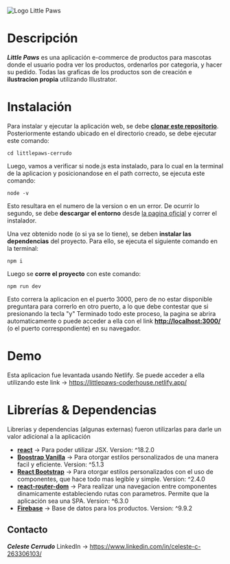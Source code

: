 ﻿![Logo Little Paws](https://drive.google.com/uc?export=download&id=1UCVbekuZB9mIsfekAYA4Hzl6Xy0Tq_Ob)

# Descripción

***Little Paws*** es una aplicación e-commerce de productos para mascotas donde el usuario podra ver los productos, ordenarlos por categoria, y hacer su pedido. Todas las graficas de los productos son de creación e **ilustracion propia** utilizando Illustrator.


# Instalación

Para instalar y ejecutar la aplicación web, se debe **[clonar este repositorio](https://docs.github.com/es/repositories/creating-and-managing-repositories/cloning-a-repository)**. Posteriormente estando ubicado en el directorio creado, se debe ejecutar este comando:

    cd littlepaws-cerrudo
Luego, vamos a verificar si node.js esta instalado, para lo cual en la terminal de la aplicacion y posicionandose en el path correcto, se ejecuta este comando:

    node -v
Esto resultara en el numero de la version o en un error. De ocurrir lo segundo, se debe **descargar el entorno** desde [la pagina oficial](https://nodejs.org/es/download/) y correr el instalador.

Una vez obtenido node (o si ya se lo tiene), se deben **instalar las dependencias** del proyecto. Para ello, se ejecuta el siguiente comando en la terminal: 

    npm i
Luego se **corre el proyecto** con este comando:

    npm run dev
 Esto correra la aplicacion en el puerto 3000, pero de no estar disponible preguntara para correrlo en otro puerto, a lo que debe contestar que si presionando la tecla "y"
 Terminado todo este proceso, la pagina se abrira automaticamente o puede acceder a ella con el link **[http://localhost:3000/](http://localhost:3000/)** (o el puerto correspondiente) en su navegador.

# Demo
Esta aplicacion fue levantada usando Netlify. Se puede acceder a ella utilizando este link -> https://littlepaws-coderhouse.netlify.app/

# Librerías & Dependencias
Librerias y dependencias (algunas externas) fueron utilizarlas para darle un valor adicional a la aplicación
 - **[react](https://es.reactjs.org/)** -> Para poder utilizar JSX. Version: ^18.2.0
 - [**Boostrap Vanilla**](https://react-bootstrap.github.io/getting-started/introduction) -> Para otorgar estilos personalizados de una manera facil y eficiente. Version: ^5.1.3
 -  [**React Bootstrap**](https://react-bootstrap.github.io/getting-started/introduction) -> Para otorgar estilos personalizados con el uso de componentes, que hace todo mas legible y simple. Version: ^2.4.0
 - **[react-router-dom](https://v5.reactrouter.com/web/guides/quick-start)** -> Para realizar una navegacion entre componentes dinamicamente estableciendo rutas con parametros. Permite que la aplicación sea una SPA. Version: ^6.3.0
 - [**Firebase**](https://firebase.google.com/docs/firestore/quickstart) ->  Base de datos para los productos. Version: ^9.9.2

## Contacto

***Celeste Cerrudo***
LinkedIn -> https://www.linkedin.com/in/celeste-c-263306103/

